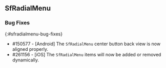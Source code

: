## SfRadialMenu

### Bug Fixes
{:#sfradialmenu-bug-fixes}

* \#150577 - [Android] The `SfRadialMenu` center button back view is now aligned properly.
* \#261156 - [iOS] The `SfRadialMenu` items will now be added or removed dynamically.